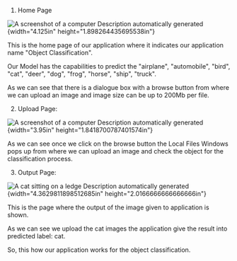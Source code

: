 1.  Home Page

![A screenshot of a computer Description automatically
generated](vertopal_3b66d7f380694ee7a9136902be9b554a/media/image1.png){width="4.125in"
height="1.898264435695538in"}

This is the home page of our application where it indicates our
application name "Object Classification".

Our Model has the capabilities to predict the \"airplane\",
\"automobile\", \"bird\", \"cat\", \"deer\", \"dog\", \"frog\",
\"horse\", \"ship\", \"truck\".

As we can see that there is a dialogue box with a browse button from
where we can upload an image and image size can be up to 200Mb per file.

2.  Upload Page:

![A screenshot of a computer Description automatically
generated](vertopal_3b66d7f380694ee7a9136902be9b554a/media/image2.png){width="3.95in"
height="1.8418700787401574in"}

As we can see once we click on the browse button the Local Files Windows
pops up from where we can upload an image and check the object for the
classification process.

3.  Output Page:

![A cat sitting on a ledge Description automatically
generated](vertopal_3b66d7f380694ee7a9136902be9b554a/media/image3.png){width="4.3629811898512685in"
height="2.0166666666666666in"}

This is the page where the output of the image given to application is
shown.

As we can see we upload the cat images the application give the result
into predicted label: cat.

So, this how our application works for the object classification.
